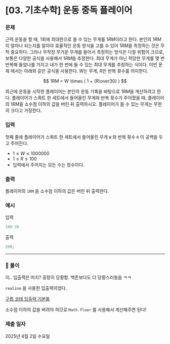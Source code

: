 # [03. 기초수학] 운동 중독 플레이어

### 문제

근력 운동을 할 때, 1회에 최대한으로 들 수 있는 무게를 $1RM$이라고 한다. 본인의 $1RM$이 얼마나 되는지를 알아야 효율적인 운동 방식을 고를 수 있어 $1RM$을 측정하는 것은 무척 중요하다. 그러나 무작정 무거운 무게를 들어서 측정하는 방식은 다칠 위험이 크므로, 보통은 다양한 공식을 사용해서 $1RM$을 추정한다. 최대 무게가 아닌 적당한 무게를 몇 번 반복해 들었나를 가지고 내가 한 번에 들 수 있는 최대 무게를 추정하는 식이다. 이번 문제 에서는 아래와 같은 공식을 사용한다. $W$는 무게, $R$은 반복 횟수를 의미한다.

$$
1RM = W \times ( 1 + {R\over30} )
$$

최근에 운동을 시작한 플레이어는 본인의 운동 기록을 바탕으로 $1RM$을 계산하려고 한다. 플레이어가 스쿼트 한 세트에서 들어올린 무게와 반복 횟수가 주어졌을 때, 플레이어의 $1RM$을 소수점 이하의 값을 버린 뒤 출력하시오. 플레이어가 들 수 있는 무게는 무한히 크다고 가정한다.

### 입력

첫째 줄에 플레이어가 스쿼트 한 세트에서 들어올린 무게 `W` 와 반복 횟수 `R` 이 공백을 두고 주어진다.

- $1 \le W \le 1000000$
- $1 \le R \le 100$
- 입력에서 주어지는 모든 수는 정수이다.

### 출력

플레이어의 `1RM` 을 소수점 이하의 값은 버린 뒤 출력한다.

### 예시

입력

```jsx
100 30
```

출력

```jsx
200;
```

---

### 🤧 풀이

이.. 입출력은 머지? 굉장히 당황함. 백준보다도 더 당황스러웠음 ㅋㅋ

`realine` 을 사용한 입출력이었다.

[구름 코테 입출력 기본틀](https://www.notion.so/1c9d0add46f680aa8f6dddce96971a1d?pvs=21)

소수점 이하의 값을 버려야 하므로 `Math.floor` 를 사용해서 계산해주면 된다!
<br/>

### 제출 일자

2025년 4월 2일 수요일
